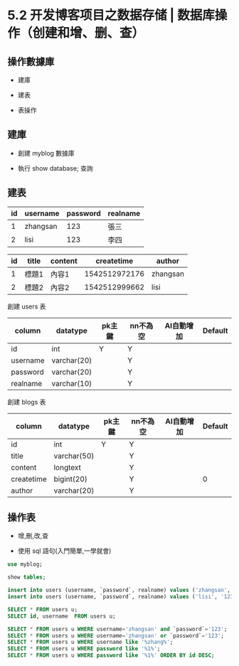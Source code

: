 # 5.2 开发博客项目之数据存储 | 数据库操作（创建和增、删、查）

## 操作數據庫

- 建庫

- 建表

- 表操作

## 建庫

- 創建 myblog 數據庫

- 執行 show database; 查詢

## 建表

| id | username | password | realname |
|----|----------|----------|----------|
| 1  | zhangsan | 123      | 張三     |
| 2  | lisi     | 123      | 李四     |

| id | title | content | createtime    | author   |
|----|-------|---------|---------------|----------|
| 1  | 標題1 | 內容1   | 1542512972176 | zhangsan |
| 2  | 標題2 | 內容2   | 1542512999662 | lisi     |

創建 users 表

| column   | datatype    | pk主鍵 | nn不為空 | AI自動增加 | Default |
|----------|-------------|--------|----------|------------|---------|
| id       | int         | Y      | Y        |            |         |
| username | varchar(20) |        | Y        |            |         |
| password | varchar(20) |        | Y        |            |         |
| realname | varchar(10) |        | Y        |            |         |

創建 blogs 表

| column     | datatype    | pk主鍵 | nn不為空 | AI自動增加 | Default |
|------------|-------------|--------|----------|------------|---------|
| id         | int         | Y      | Y        |            |         |
| title      | varchar(50) |        | Y        |            |         |
| content    | longtext    |        | Y        |            |         |
| createtime | bigint(20)  |        | Y        |            | 0       |
| author     | varchar(20) |        | Y        |            |         |

## 操作表

- 增,刪,改,查

- 使用 sql 語句(入門簡單,一學就會)

``` sql 
use myblog;

show tables;

insert into users (username, `password`, realname) values ('zhangsan', '123', '張三');
insert into users (username, `password`, realname) values ('lisi', '123', '李四');	

SELECT * FROM users u;
SELECT id, username  FROM users u;

SELECT * FROM users u WHERE username='zhangsan' and `password`='123';
SELECT * FROM users u WHERE username='zhangsan' or `password`='123';
SELECT * FROM users u WHERE username like '%zhang%'; 
SELECT * FROM users u WHERE password like '%1%';
SELECT * FROM users u WHERE password like '%1%' ORDER BY id DESC; 


```

